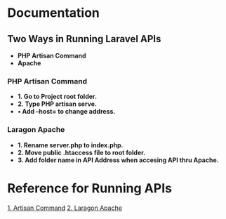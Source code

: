 
# Documentation
## Two Ways in Running Laravel APIs
- **PHP Artisan Command**
- **Apache**

### PHP Artisan Command
- **1. Go to Project root folder.**
- **2. Type PHP artisan serve.**
- **•	Add –host= to change address.**

### Laragon Apache
- **1. Rename server.php to index.php.**
- **2. Move public .htaccess file to root folder.**
- **3. Add folder name in API Address when accesing API thru Apache.**


# Reference for Running APIs
 
[1. Artisan Command](https://laravel.com/docs/4.2/quick)
[2. Laragon Apache](https://www.youtube.com/watch?v=RFrnm5VAoP4)

